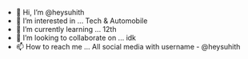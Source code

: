 - 👋 Hi, I’m @heysuhith
- 👀 I’m interested in ... Tech & Automobile
- 🌱 I’m currently learning ... 12th
- 💞️ I’m looking to collaborate on ... idk
- 📫 How to reach me ... All social media with username - @heysuhith

<!---
heysuhith/heysuhith is a ✨ special ✨ repository because its `README.md` (this file) appears on your GitHub profile.
You can click the Preview link to take a look at your changes.
--->
